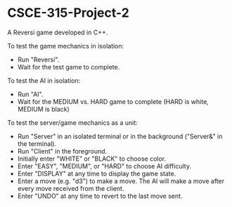 CSCE-315-Project-2
==================

A Reversi game developed in C++.

To test the game mechanics in isolation:
* Run "Reversi".
* Wait for the test game to complete.

To test the AI in isolation:
* Run "AI".
* Wait for the MEDIUM vs. HARD game to complete (HARD is white, MEDIUM is black)

To test the server/game mechanics as a unit:
* Run "Server" in an isolated terminal or in the background ("Server&" in the terminal).
* Run "Client" in the foreground.
* Initially enter "WHITE" or "BLACK" to choose color.
* Enter "EASY", "MEDIUM", or "HARD" to choose AI difficulty.
* Enter "DISPLAY" at any time to display the game state.
* Enter a move (e.g. "d3") to make a move. The AI will make a move after every move received from the client.
* Enter "UNDO" at any time to revert to the last move sent.
